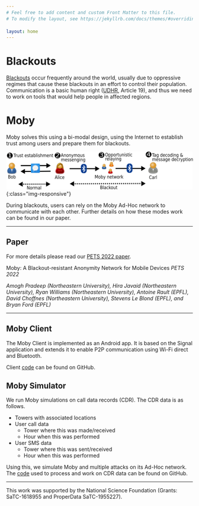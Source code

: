 ```yaml
---
# Feel free to add content and custom Front Matter to this file.
# To modify the layout, see https://jekyllrb.com/docs/themes/#overriding-theme-defaults

layout: home
---
```


# Blackouts

[Blackouts](https://netblocks.org/reports) occur frequently around the world, usually due to oppressive regimes that cause these blackouts in an effort to control their population.
Communication is a basic human right ([UDHR](https://www.un.org/en/about-us/universal-declaration-of-human-rights), Article 19), and thus we need to work on tools that would help people in affected regions.

# Moby

Moby solves this using a bi-modal design, using the Internet to establish trust among users and prepare them for blackouts.

![Bi-modal design](/assets/bimodal.png){:class="img-responsive"}

During blackouts, users can rely on the Moby Ad-Hoc network to communicate with each other.
Further details on how these modes work can be found in our paper.

---

## Paper

For more details please read our [PETS 2022 paper](https://petsymposium.org/2022/files/papers/issue3/popets-2022-0071.pdf).

Moby: A Blackout-resistant Anonymity Network for Mobile Devices *PETS 2022*

*Amogh Pradeep (Northeastern University), Hira Javaid (Northeastern University), Ryan Williams (Northeastern University), Antoine Rault (EPFL), David Choffnes (Northeastern University), Stevens Le Blond (EPFL), and Bryan Ford (EPFL)*

---

## Moby Client

The Moby Client is implemented as an Android app.
It is based on the Signal application and extends it to enable P2P communication using Wi-Fi direct and Bluetooth.

Client [code](https://github.com/amoghbl1/moby_android) can be found on GitHub.

## Moby Simulator

We run Moby simulations on call data records (CDR).
The CDR data is as follows.
- Towers with associated locations
- User call data
  - Tower where this was made/received
  - Hour when this was performed
- User SMS data
  - Tower where this was sent/received
  - Hour when this was performed

Using this, we simulate Moby and multiple attacks on its Ad-Hoc network. The [code](https://github.com/00h-i-r-a00/moby_simulator) used to process and work on CDR data can be found on GitHub.

---

This work was supported by the National Science Foundation (Grants: SaTC-1618955 and ProperData SaTC-1955227).
